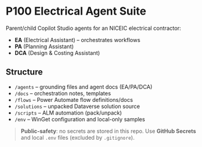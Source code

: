 # P100 Electrical Agent Suite

Parent/child Copilot Studio agents for an NICEIC electrical contractor:
- **EA** (Electrical Assistant) – orchestrates workflows
- **PA** (Planning Assistant)
- **DCA** (Design & Costing Assistant)

## Structure
- `/agents` – grounding files and agent docs (EA/PA/DCA)
- `/docs` – orchestration notes, templates
- `/flows` – Power Automate flow definitions/docs
- `/solutions` – unpacked Dataverse solution source
- `/scripts` – ALM automation (pack/unpack)
- `/env` – WinGet configuration and local-only samples

> **Public-safety**: no secrets are stored in this repo. Use **GitHub Secrets** and local `.env` files (excluded by `.gitignore`).
